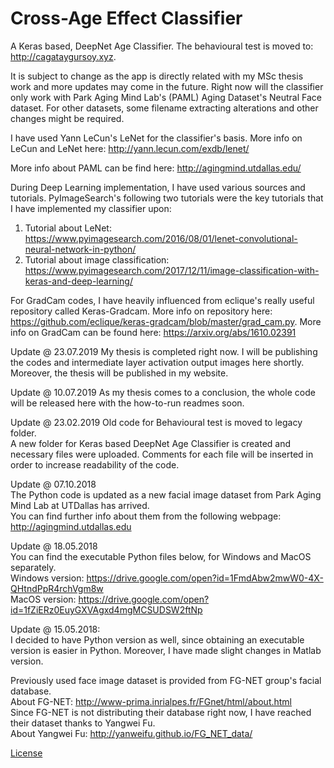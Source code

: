 # Cross-Age Effect Classifier
A Keras based, DeepNet Age Classifier. The behavioural test is moved to: http://cagataygursoy.xyz.  

It is subject to change as the app is directly related with my MSc thesis work and more updates may come in the future.
Right now will the classifier only work with Park Aging Mind Lab's (PAML) Aging Dataset's Neutral Face dataset. For other datasets, some filename extracting alterations and other changes might be required.  

I have used Yann LeCun's LeNet for the classifier's basis. More info on LeCun and LeNet here: http://yann.lecun.com/exdb/lenet/

More info about PAML can be find here: http://agingmind.utdallas.edu/  

During Deep Learning implementation, I have used various sources and tutorials. PyImageSearch's following two tutorials were the key tutorials that I have implemented my classifier upon:  
1) Tutorial about LeNet: https://www.pyimagesearch.com/2016/08/01/lenet-convolutional-neural-network-in-python/
2) Tutorial about image classification: https://www.pyimagesearch.com/2017/12/11/image-classification-with-keras-and-deep-learning/
  
For GradCam codes, I have heavily influenced from eclique's really useful repository called Keras-Gradcam. More info on repository here: https://github.com/eclique/keras-gradcam/blob/master/grad_cam.py. More info on GradCam can be found here: https://arxiv.org/abs/1610.02391
  
Update @ 23.07.2019
My thesis is completed right now. I will be publishing the codes and intermediate layer activation output images here shortly. Moreover, the thesis will be published in my website.

Update @ 10.07.2019
As my thesis comes to a conclusion, the whole code will be released here with the how-to-run readmes soon.

Update @ 23.02.2019
Old code for Behavioural test is moved to legacy folder.  
A new folder for Keras based DeepNet Age Classifier is created and necessary files were uploaded. Comments for each file will be inserted in order to increase readability of the code.  

Update @ 07.10.2018  
The Python code is updated as a new facial image dataset from Park Aging Mind Lab at UTDallas has arrived.  
You can find further info about them from the following webpage: http://agingmind.utdallas.edu  

Update @ 18.05.2018  
You can find the executable Python files below, for Windows and MacOS separately.  
Windows version: https://drive.google.com/open?id=1FmdAbw2mwW0-4X-QHtndPpR4rchVgm8w  
MacOS version: https://drive.google.com/open?id=1fZiERz0EuyGXVAgxd4mgMCSUDSW2ftNp  

Update @ 15.05.2018:  
I decided to have Python version as well, since obtaining an executable version is easier in Python. Moreover, I have made slight changes in Matlab version.  

Previously used face image dataset is provided from FG-NET group's facial database.  
About FG-NET: http://www-prima.inrialpes.fr/FGnet/html/about.html  
Since FG-NET is not distributing their database right now, I have reached their dataset thanks to Yangwei Fu.  
About Yangwei Fu: http://yanweifu.github.io/FG_NET_data/  

[License](https://github.com/caggursoy/crossageeffect/blob/master/LICENSE)

